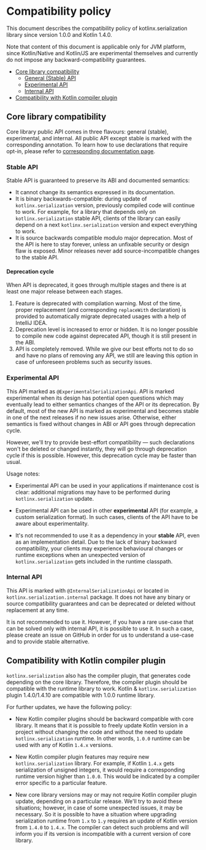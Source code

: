 # Compatibility policy

This document describes the compatibility policy of kotlinx.serialization library since version 1.0.0 and Kotlin 1.4.0.

Note that content of this document is applicable only for JVM platform,
since Kotlin/Native and Kotlin/JS are experimental themselves and currently do not impose any backward-compatibility guarantees.

- [Core library compatibility](#core-library-compatibility)
  * [General (Stable) API](#stable-api)
  * [Experimental API](#experimental-api)
  * [Internal API](#internal-api)
- [Compatibility with Kotlin compiler plugin](#compatibility-with-kotlin-compiler-plugin)

## Core library compatibility

Core library public API comes in three flavours: general (stable), experimental, and internal.
All public API except stable is marked with the corresponding annotation.
To learn how to use declarations that require opt-in, please refer to [corresponding documentation page](https://kotlinlang.org/docs/reference/opt-in-requirements.html#non-propagating-use).

### Stable API

Stable API is guaranteed to preserve its ABI and documented semantics:

* It cannot change its semantics expressed in its documentation.
* It is binary backwards-compatible: during update of `kotlinx.serialization` version, previously compiled code will continue to work.
    For example, for a library that depends only on `kotlinx.serialization` stable API,
    clients of the library can easily depend on a next `kotlinx.serialization` version and expect everything to work.
* It is source backwards compatible modulo major deprecation. Most of the API is here to stay forever,
unless an unfixable security or design flaw is exposed. Minor releases never add source-incompatible changes to the stable API.

#### Deprecation cycle

When API is deprecated, it goes through multiple stages and there is at least one major release between each stages.

1. Feature is deprecated with compilation warning. Most of the time, proper replacement (and corresponding `replaceWith` declaration) is provided to automatically migrate deprecated usages with a help of IntelliJ IDEA.
2. Deprecation level is increased to error or hidden. It is no longer possible to compile new code against deprecated API, though it is still present in the ABI.
3. API is completely removed. While we give our best efforts not to do so and have no plans of removing any API, we still are leaving this option in case of unforeseen problems such as security issues. 


### Experimental API

This API marked as `@ExperimentalSerializationApi`. API is marked experimental when its design has potential open questions which may eventually lead to either semantics changes of the API or its deprecation.
By default, most of the new API is marked as experimental and becomes stable in one of the next releases if no new issues arise. Otherwise, either semantics is fixed without changes in ABI or API goes through deprecation cycle.

However, we'll try to provide best-effort compatibility — such declarations won't be deleted or changed instantly,
they will go through deprecation cycle if this is possible. However, this deprecation cycle may be faster than usual.

Usage notes:

* Experimental API can be used in your applications if maintenance cost is clear: 
additional migrations may have to be performed during `kotlinx.serialization` update.

* Experimental API can be used in other **experimental** API (for example, a custom serialization format).
In such cases, clients of the API have to be aware about experimentality.

* It's not recommended to use it as a dependency in your **stable** API, even as an implementation detail.
Due to the lack of binary backward compatibility, your clients may experience behavioural changes
or runtime exceptions when an unexpected version of `kotlinx.serialization` gets included in the runtime classpath.

### Internal API

This API is marked with `@InternalSerializationApi` or located in `kotlinx.serialization.internal` package.
It does not have any binary or source compatibility guarantees and can be deprecated or deleted without replacement at any time.

It is not recommended to use it. 
However, if you have a rare use-case that can be solved only with internal API, it is possible to use it.
In such a case, please create an issue on GitHub in order for us to understand a use-case and to provide stable alternative.

## Compatibility with Kotlin compiler plugin

`kotlinx.serialization` also has the compiler plugin, that generates code depending on the core library.
Therefore, the compiler plugin should be compatible with the runtime library to work.
Kotlin & `kotlinx.serialization` plugin 1.4.0/1.4.10 are compatible with 1.0.0 runtime library.

For further updates, we have the following policy:

* New Kotlin compiler plugins should be backward compatible with core library.
It means that it is possible to freely update Kotlin version in a project without changing the code
and without the need to update `kotlinx.serialization` runtime.
In other words, `1.0.0` runtime can be used with any of Kotlin `1.4.x` versions.

* New Kotlin compiler plugin features may require new `kotlinx.serialization` library.
For example, if Kotlin `1.4.x` gets serialization of unsigned integers,
it would require a corresponding runtime version higher than `1.0.0`.
This would be indicated by a compiler error specific to a particular feature.

* New core library versions may or may not require Kotlin compiler plugin update,
depending on a particular release.
We'll try to avoid these situations; however, in case of some unexpected issues, it may be necessary.
So it is possible to have a situation where upgrading serialization runtime from `1.x` to `1.y` requires an update of Kotlin version from `1.4.0` to `1.4.x`.
The compiler can detect such problems and will inform you if its version is incompatible with a current version of core library.

